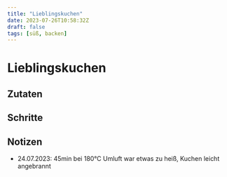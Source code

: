 ```yaml
---
title: "Lieblingskuchen"
date: 2023-07-26T10:58:32Z
draft: false
tags: [süß, backen]
---
```


# Lieblingskuchen

## Zutaten

## Schritte

## Notizen
- 24.07.2023: 45min bei 180°C Umluft war etwas zu heiß, Kuchen leicht angebrannt

